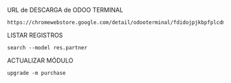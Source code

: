 URL de DESCARGA de ODOO TERMINAL

```
https://chromewebstore.google.com/detail/odooterminal/fdidojpjkbpfplcdmeaaehnjfkgpbhad
```

LISTAR REGISTROS

```
search --model res.partner
```

ACTUALIZAR MÓDULO

```
upgrade -m purchase
```

